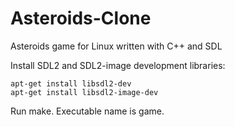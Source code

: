 # Asteroids-Clone
Asteroids game for Linux written with C++ and SDL

Install SDL2 and SDL2-image development libraries:

```
apt-get install libsdl2-dev
apt-get install libsdl2-image-dev
```

Run make. Executable name is game.

